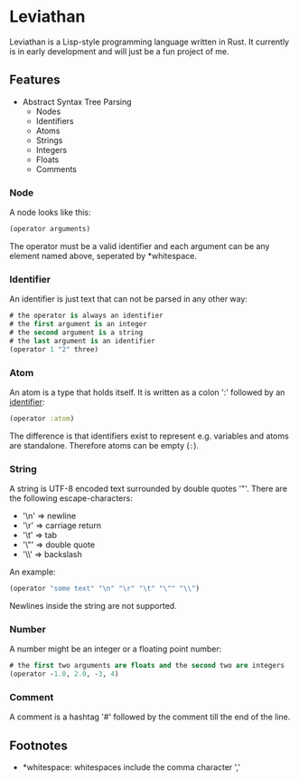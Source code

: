 # Leviathan
Leviathan is a Lisp-style programming language written in Rust.
It currently is in early development and will just be a fun project of me.

## Features
* Abstract Syntax Tree Parsing
  * Nodes
  * Identifiers
  * Atoms
  * Strings
  * Integers
  * Floats
  * Comments

### Node
A node looks like this:
```clj
(operator arguments)
```
The operator must be a valid identifier and each argument can be any element named above, seperated by *whitespace.

### Identifier
An identifier is just text that can not be parsed in any other way:
```clj
# the operator is always an identifier
# the first argument is an integer
# the second argument is a string
# the last argument is an identifier
(operator 1 "2" three)
```

### Atom
An atom is a type that holds itself.
It is written as a colon ':' followed by an [identifier](#identifier):
```clj
(operator :atom)
```
The difference is that identifiers exist to represent e.g. variables and atoms are standalone.
Therefore atoms can be empty (`:`).

### String
A string is UTF-8 encoded text surrounded by double quotes '"'.
There are the following escape-characters:
* '\n' => newline
* '\r' => carriage return
* '\t' => tab
* '\\"' => double quote
* '\\\\' => backslash

An example:
```clj
(operator "some text" "\n" "\r" "\t" "\"" "\\")
```
Newlines inside the string are not supported.

### Number
A number might be an integer or a floating point number:
```clj
# the first two arguments are floats and the second two are integers
(operator -1.0, 2.0, -3, 4)
```

### Comment
A comment is a hashtag '#' followed by the comment till the end of the line.

## Footnotes
* *whitespace: whitespaces include the comma character ','
